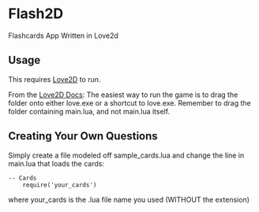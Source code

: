 # Flash2D
Flashcards App Written in Love2d

## Usage

This requires [Love2D](https://love2d.org/) to run.  

From the [Love2D Docs](https://love2d.org/wiki/Getting_Started): The easiest way to run the game is to drag the folder onto either love.exe or a shortcut to love.exe. Remember to drag the folder containing main.lua, and not main.lua itself. 

## Creating Your Own Questions

Simply create a file modeled off sample_cards.lua and change the line in main.lua that loads the cards:

```
-- Cards
    require('your_cards')
```

where your_cards is the .lua file name you used (WITHOUT the extension)